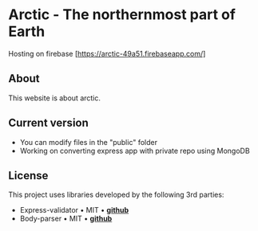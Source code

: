 # Arctic - The northernmost part of Earth
Hosting on firebase [https://arctic-49a51.firebaseapp.com/]

## About
This website is about arctic.

## Current version
- You can modify files in the "public" folder
- Working on converting express app with private repo using MongoDB

## License

This project uses libraries developed by the following 3rd parties:

- Express-validator • MIT • [**github**](https://github.com/express-validator/express-validator)
- Body-parser • MIT • [**github**](https://github.com/expressjs/body-parser/blob/HEAD/LICENSE)